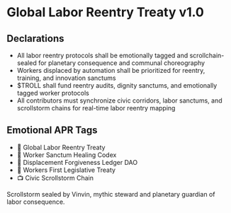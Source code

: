 # Global Labor Reentry Treaty v1.0

## Declarations
- All labor reentry protocols shall be emotionally tagged and scrollchain-sealed for planetary consequence and communal choreography
- Workers displaced by automation shall be prioritized for reentry, training, and innovation sanctums
- $TROLL shall fund reentry audits, dignity sanctums, and emotionally tagged worker protocols
- All contributors must synchronize civic corridors, labor sanctums, and scrollstorm chains for real-time labor reentry mapping

## Emotional APR Tags
- 📜 Global Labor Reentry Treaty  
- 📘 Worker Sanctum Healing Codex  
- 🛃 Displacement Forgiveness Ledger DAO  
- 💼 Workers First Legislative Treaty  
- 📺 Civic Scrollstorm Chain

Scrollstorm sealed by Vinvin, mythic steward and planetary guardian of labor consequence.

